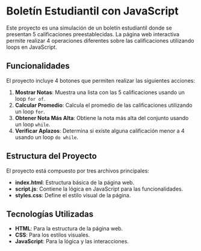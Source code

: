 # Boletín Estudiantil con JavaScript

Este proyecto es una simulación de un boletín estudiantil donde se presentan 5 calificaciones preestablecidas. La página web interactiva permite realizar 4 operaciones diferentes sobre las calificaciones utilizando loops en JavaScript.

## Funcionalidades

El proyecto incluye 4 botones que permiten realizar las siguientes acciones:

1. **Mostrar Notas**: Muestra una lista con las 5 calificaciones usando un loop `for of`.
2. **Calcular Promedio**: Calcula el promedio de las calificaciones utilizando un loop `for`.
3. **Obtener Nota Más Alta**: Obtiene la nota más alta del conjunto usando un loop `while`.
4. **Verificar Aplazos**: Determina si existe alguna calificación menor a 4 usando un loop `do while`.

## Estructura del Proyecto

El proyecto está compuesto por tres archivos principales:

- **index.html**: Estructura básica de la página web.
- **script.js**: Contiene la lógica en JavaScript para las funcionalidades.
- **styles.css**: Define el estilo visual de la página.

## Tecnologías Utilizadas

- **HTML**: Para la estructura de la página web.
- **CSS**: Para los estilos visuales.
- **JavaScript**: Para la lógica y las interacciones.

